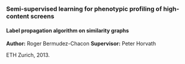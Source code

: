### Semi-supervised learning for phenotypic profiling of high-content screens ###

#### Label propagation algorithm on similarity graphs ####

**Author:**       Roger Bermudez-Chacon
**Supervisor:**   Peter Horvath

ETH Zurich, 2013.
